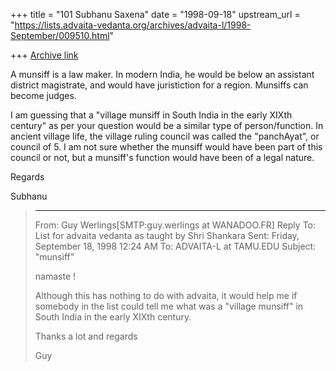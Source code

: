 +++
title = "101 Subhanu Saxena"
date = "1998-09-18"
upstream_url = "https://lists.advaita-vedanta.org/archives/advaita-l/1998-September/009510.html"

+++
[Archive link](https://lists.advaita-vedanta.org/archives/advaita-l/1998-September/009510.html)

A munsiff is a law maker. In modern India, he would be below an
assistant district magistrate, and would have juristiction for a region.
Munsiffs can become judges.

I am guessing that a "village munsiff in South India in the early XIXth
century" as per your question would be a similar type of
person/function.  In ancient village life, the village ruling council
was called the "panchAyat", or council of 5.  I am not sure whether the
munsiff would have been part of this council or not, but a munsiff's
function would have been of a legal nature.

Regards

Subhanu

> ----------
> From:         Guy Werlings[SMTP:guy.werlings at WANADOO.FR]
> Reply To:     List for advaita vedanta as taught by Shri Shankara
> Sent:         Friday, September 18, 1998 12:24 AM
> To:   ADVAITA-L at TAMU.EDU
> Subject:      "munsiff"
>
> namaste !
>
> Although this has nothing to do with advaita, it would help me if
> somebody in the list could tell me what was a "village munsiff" in
> South
> India in the early XIXth century.
>
> Thanks a lot and regards
>
> Guy
>

